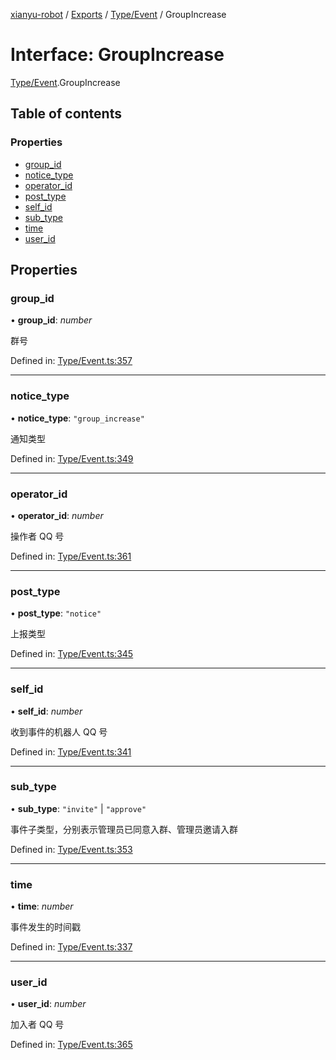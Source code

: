 [xianyu-robot](../README.md) / [Exports](../modules.md) / [Type/Event](../modules/type_event.md) / GroupIncrease

# Interface: GroupIncrease

[Type/Event](../modules/type_event.md).GroupIncrease

## Table of contents

### Properties

- [group\_id](type_event.groupincrease.md#group_id)
- [notice\_type](type_event.groupincrease.md#notice_type)
- [operator\_id](type_event.groupincrease.md#operator_id)
- [post\_type](type_event.groupincrease.md#post_type)
- [self\_id](type_event.groupincrease.md#self_id)
- [sub\_type](type_event.groupincrease.md#sub_type)
- [time](type_event.groupincrease.md#time)
- [user\_id](type_event.groupincrease.md#user_id)

## Properties

### group\_id

• **group\_id**: *number*

群号

Defined in: [Type/Event.ts:357](https://github.com/blacktunes/xianyu-robot/blob/2c773a6/src/Type/Event.ts#L357)

___

### notice\_type

• **notice\_type**: ``"group_increase"``

通知类型

Defined in: [Type/Event.ts:349](https://github.com/blacktunes/xianyu-robot/blob/2c773a6/src/Type/Event.ts#L349)

___

### operator\_id

• **operator\_id**: *number*

操作者 QQ 号

Defined in: [Type/Event.ts:361](https://github.com/blacktunes/xianyu-robot/blob/2c773a6/src/Type/Event.ts#L361)

___

### post\_type

• **post\_type**: ``"notice"``

上报类型

Defined in: [Type/Event.ts:345](https://github.com/blacktunes/xianyu-robot/blob/2c773a6/src/Type/Event.ts#L345)

___

### self\_id

• **self\_id**: *number*

收到事件的机器人 QQ 号

Defined in: [Type/Event.ts:341](https://github.com/blacktunes/xianyu-robot/blob/2c773a6/src/Type/Event.ts#L341)

___

### sub\_type

• **sub\_type**: ``"invite"`` \| ``"approve"``

事件子类型，分别表示管理员已同意入群、管理员邀请入群

Defined in: [Type/Event.ts:353](https://github.com/blacktunes/xianyu-robot/blob/2c773a6/src/Type/Event.ts#L353)

___

### time

• **time**: *number*

事件发生的时间戳

Defined in: [Type/Event.ts:337](https://github.com/blacktunes/xianyu-robot/blob/2c773a6/src/Type/Event.ts#L337)

___

### user\_id

• **user\_id**: *number*

加入者 QQ 号

Defined in: [Type/Event.ts:365](https://github.com/blacktunes/xianyu-robot/blob/2c773a6/src/Type/Event.ts#L365)
